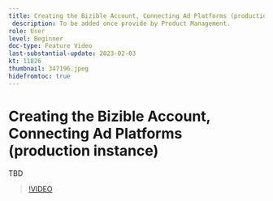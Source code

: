 ```yaml
---
title: Creating the Bizible Account, Connecting Ad Platforms (production instance)
 description: To be added once provide by Product Management.
role: User
level: Beginner
doc-type: Feature Video
last-substantial-update: 2023-02-03
kt: 11826
thumbnail: 347196.jpeg
hidefromtoc: true
---
```


# Creating the Bizible Account, Connecting Ad Platforms (production instance)

TBD

>[!VIDEO](https://video.tv.adobe.com/v/347196/?quality=12&learn=on)
